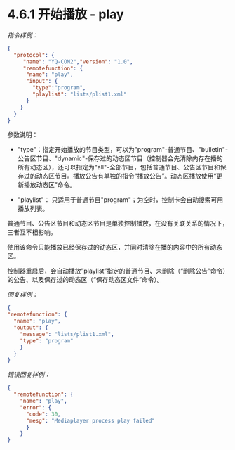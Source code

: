 # 4.6.1    开始播放 - play

*指令样例：*

```json
{
  "protocol": {
     "name": "YQ-COM2","version": "1.0",
     "remotefunction": {
      "name": "play",
      "input": {
        "type":"program",
        "playlist": "lists/plist1.xml"
      }
    }
  }
}
```

参数说明：

* "type"：指定开始播放的节目类型，可以为"program"-普通节目、"bulletin"-公告区节目、"dynamic"-保存过的动态区节目（控制器会先清除内存在播的所有动态区），还可以指定为"all"-全部节目，包括普通节目、公告区节目和保存过的动态区节目。播放公告有单独的指令“播放公告”。动态区播放使用“更新播放动态区”命令。

* "playlist"： 只适用于普通节目"program"；为空时，控制卡会自动搜索可用播放列表。

普通节目、公告区节目和动态区节目是单独控制播放，在没有关联关系的情况下，三者互不相影响。

使用该命令只能播放已经保存过的动态区，并同时清除在播的内容中的所有动态区。

控制器重启后，会自动播放”playlist”指定的普通节目、未删除（“删除公告”命令）的公告、以及保存过的动态区（“保存动态区文件”命令）。

*回复样例：*

```json
{
"remotefunction": {
  "name": "play",
  "output": {
    "message": "lists/plist1.xml",
    "type": "program"
	}
  }
}
```

*错误回复样例：*

```json
{
  "remotefunction": {
	"name": "play",
	"error": {
	  "code": 30,
	  "mesg": "Mediaplayer process play failed"
	  }
	}
}
```

